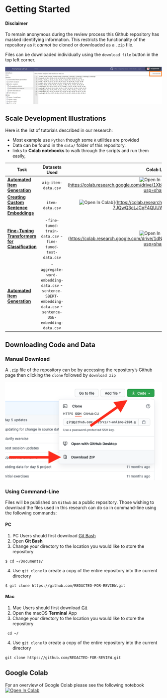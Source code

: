 Getting Started
================

#### Disclaimer

To remain anonymous during the review process this Github repository has
masked identifying information. This restricts the functionality of the
repository as it *cannot* be cloned or downloaded as a `.zip` file.

Files can be downloaded individually using the `download file` button in
the top left corner.

![dl\_button](figs/repo/button.JPG)

## Scale Development Illustrations

Here is the list of tutorials described in our research:
- Most example use `Python` though some `R` utilities are provided
- Data can be found in the `data/` folder of this repository.
- links to **Colab notebooks** to walk through the scripts and run them easily,
<!--
Coming soon!
- links to **Cloud deployments** to be able to deploy large-scale trainings in the Cloud with little to no setup.
-->

| Task | Datasets Used | Colab Link
|---|:---:|:---:|
| [**Automated Item Generation**](https://anonymous.4open.science/r/nlp-personality-scales-orm/vignettes/automated-item-generation/automated-item-generation-with-transformers.md) | `aig-item-data.csv` |![Open In Colab](https://colab.research.google.com/assets/colab-badge.svg)](https://colab.research.google.com/drive/1XbVgv15pRsaaVHyV19ON9wRdx19PxgU7?usp=sharing)
| [**Creating Custom Sentence Embeddings**](https://anonymous.4open.science/r/nlp-personality-scales-orm/vignettes/content-analysis/create_custom_sentence_embeddings.md) | `item-data.csv` |![Open In Colab](https://colab.research.google.com/assets/colab-badge.svg)](https://colab.research.google.com/drive/14DpmE8PiT7f-7JQwQ3cLJCqF4QUUWT97?usp=sharing)
| [**Fine-Tuning Transformers for Classification**](https://anonymous.4open.science/r/nlp-personality-scales-orm/vignettes/content-analysis/fine_tuning_transformers_for_classification.md) | -`fine-tuned-train-data.csv` -`fine-tuned-test-data.csv`  |![Open In Colab](https://colab.research.google.com/assets/colab-badge.svg)](https://colab.research.google.com/drive/1dNMJ2BuRu2l3JZq1TH0B2Fp6_WEoThXB?usp=sharing)
| [**Automated Item Generation**](https://anonymous.4open.science/r/nlp-personality-scales-orm/vignettes/content-analysis/classification_with_pretrained_embeddings.md) | -`aggregate-word-embedding-data.csv` -`sentence-SBERT-embedding-data.csv` -`sentence-USE-embedding-data.csv` |


## Downloading Code and Data

### Manual Download

A `.zip` file of the repository can be by accessing the repository’s
Github page then clicking the `clone` followed by `download zip`

![zip\_dl](figs/repo/zip_dowload.png)

### Using Command-Line

Files will be published on `Github` as a public repository. Those
wishing to download the files used in this research can do so in
command-line using the following commands:

#### PC

1.  PC Users should first download [Git
    Bash](https://gitforwindows.org/)
2.  Open **Git Bash**
3.  Change your directory to the location you would like to store the
    repository

<!-- -->

    $ cd ~/Documents/

4.  Use `git clone` to create a copy of the entire repository into the
    current directory

<!-- -->

    $ git clone https://github.com/REDACTED-FOR-REVIEW.git

#### Mac

1.  Mac Users should first download [Git](git-scm.com/downloads)
2.  Open the macOS **Terminal** App
3.  Change your directory to the location you would like to store the
    repository

<!-- -->

     cd ~/

4.  Use `git clone` to create a copy of the entire repository into the
    current directory

<!-- -->

    git clone https://github.com/REDACTED-FOR-REVIEW.git

## Google Colab

For an overview of Google Colab please see the following notebook
[![Open In
Colab](https://colab.research.google.com/assets/colab-badge.svg)](https://colab.research.google.com/notebooks/pro.ipynb)
